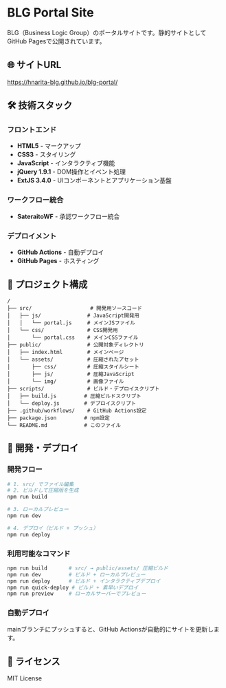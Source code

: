 # BLG Portal Site

BLG（Business Logic Group）のポータルサイトです。静的サイトとしてGitHub Pagesで公開されています。

## 🌐 サイトURL
https://hnarita-blg.github.io/blg-portal/

## 🛠 技術スタック

### フロントエンド
- **HTML5** - マークアップ
- **CSS3** - スタイリング
- **JavaScript** - インタラクティブ機能
- **jQuery 1.9.1** - DOM操作とイベント処理
- **ExtJS 3.4.0** - UIコンポーネントとアプリケーション基盤

### ワークフロー統合
- **SateraitoWF** - 承認ワークフロー統合

### デプロイメント
- **GitHub Actions** - 自動デプロイ
- **GitHub Pages** - ホスティング

## 📁 プロジェクト構成

```
/
├── src/                   # 開発用ソースコード
│   ├── js/               # JavaScript開発用
│   │   └── portal.js     # メインJSファイル
│   └── css/              # CSS開発用
│       └── portal.css    # メインCSSファイル
├── public/               # 公開対象ディレクトリ
│   ├── index.html        # メインページ
│   └── assets/           # 圧縮されたアセット
│       ├── css/          # 圧縮スタイルシート
│       ├── js/           # 圧縮JavaScript
│       └── img/          # 画像ファイル
├── scripts/              # ビルド・デプロイスクリプト
│   ├── build.js         # 圧縮ビルドスクリプト
│   └── deploy.js        # デプロイスクリプト
├── .github/workflows/    # GitHub Actions設定
├── package.json         # npm設定
└── README.md            # このファイル
```

## 🚀 開発・デプロイ

### 開発フロー
```bash
# 1. src/ でファイル編集
# 2. ビルドして圧縮版を生成
npm run build

# 3. ローカルプレビュー
npm run dev

# 4. デプロイ（ビルド + プッシュ）
npm run deploy
```

### 利用可能なコマンド
```bash
npm run build       # src/ → public/assets/ 圧縮ビルド
npm run dev         # ビルド + ローカルプレビュー
npm run deploy      # ビルド + インタラクティブデプロイ
npm run quick-deploy # ビルド + 素早いデプロイ
npm run preview     # ローカルサーバーでプレビュー
```

### 自動デプロイ
mainブランチにプッシュすると、GitHub Actionsが自動的にサイトを更新します。

## 📝 ライセンス
MIT License